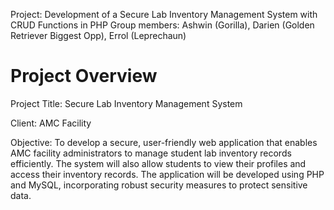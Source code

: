 Project: Development of a Secure Lab Inventory Management System with CRUD Functions in PHP
Group members: Ashwin (Gorilla), Darien (Golden Retriever Biggest Opp), Errol (Leprechaun)

# Project Overview

Project Title: Secure Lab Inventory Management System

Client: AMC Facility

Objective: To develop a secure, user-friendly web application that enables AMC facility administrators to manage student lab inventory records efficiently. The system will also allow students to view their profiles and access their inventory records. The application will be developed using PHP and MySQL, incorporating robust security measures to protect sensitive data.
